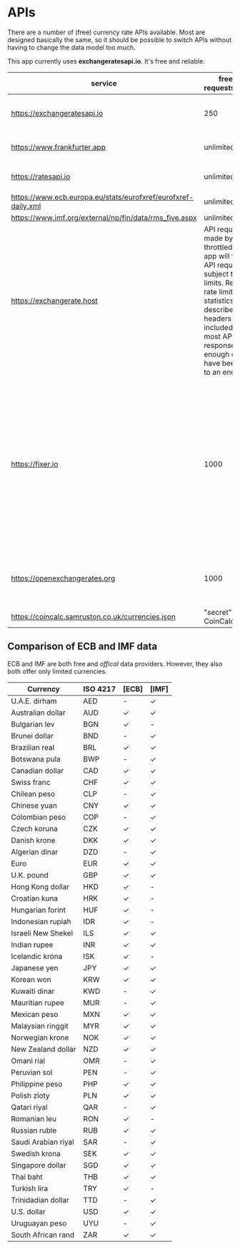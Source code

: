# APIs

There are a number of (free) currency rate APIs available. Most are designed basically the same,
so it should be possible to switch APIs without having to change the data model too much.

This app currently uses **exchangeratesapi.io**. It's free and reliable.

| service                                                       | free api requests/month  | format | currencies         | updates                                        | data source                                                                                                                                                          |
|---------------------------------------------------------------|--------------------------|--------|--------------------|------------------------------------------------|----------------------------------------------------------------------------------------------------------------------------------------------------------------------|
| https://exchangeratesapi.io                                   | 250                      | json   | >170               | once/day                                       | >15 exchange rate data sources                                                                                                                                       |
| https://www.frankfurter.app                                   | unlimited                | json   | 33                 | once/day                                       | European Central Bank                                                                                                                                                |
| https://ratesapi.io                                           | unlimited                | json   | 33                 | once/day                                       | European Central Bank                                                                                                                                                |
| https://www.ecb.europa.eu/stats/eurofxref/eurofxref-daily.xml | unlimited                | xml    | 33                 |                                                |                                                                                                                                                                      |
| https://www.imf.org/external/np/fin/data/rms_five.aspx        | unlimited                | xls    | 39                 |                                                |                                                                                                                                                                      |
| https://exchangerate.host                                     | API requests made by a throttled user or app will fail. All API requests are subject to rate limits. Real time rate limit usage statistics are described in headers that are included with most API responses once enough calls have been made to an endpoint.                | json   | ~170 + 6000 crypto | ? | Currency data delivered are sourced from financial data providers and banks, including the European Central Bank.
| https://fixer.io                                              | 1000                     | json   | 168                | hourly (free) or faster, depending on the plan | *"Exchange rate data delivered by the Fixer API is collected from over 15 reliable data sources, every minute. Sources include banks and financial data providers."* |
| https://openexchangerates.org                                 | 1000                     | json   | 171                | hourly (free) or faster, depending on the plan | *"collected from multiple reliable providers"*                                                                                                                       |
| https://coincalc.samruston.co.uk/currencies.json              | "secret" API of CoinCalc | json   | 776                | ?                                              | ?                                                                                                                                                                    |



## Comparison of ECB and IMF data

ECB and IMF are both free and *offical* data providers. However, they also both offer only limited currencies.

| Currency            | ISO 4217 | [ECB]    | [IMF]    |
| ------------------- | -------- | -------- | -------- |
| U.A.E. dirham       | AED      | -        | ✓        |
| Australian dollar   | AUD      | ✓        | ✓        |
| Bulgarian lev       | BGN      | ✓        | -        |
| Brunei dollar       | BND      | -        | ✓        |
| Brazilian real      | BRL      | ✓        | ✓        |
| Botswana pula       | BWP      | -        | ✓        |
| Canadian dollar     | CAD      | ✓        | ✓        |
| Swiss franc         | CHF      | ✓        | ✓        |
| Chilean peso        | CLP      | -        | ✓        |
| Chinese yuan        | CNY      | ✓        | ✓        |
| Colombian peso      | COP      | -        | ✓        |
| Czech koruna        | CZK      | ✓        | ✓        |
| Danish krone        | DKK      | ✓        | ✓        |
| Algerian dinar      | DZD      | -        | ✓        |
| Euro                | EUR      | ✓        | ✓        |
| U.K. pound          | GBP      | ✓        | ✓        |
| Hong Kong dollar    | HKD      | ✓        | -        |
| Croatian kuna       | HRK      | ✓        | -        |
| Hungarian forint    | HUF      | ✓        | -        |
| Indonesian rupiah   | IDR      | ✓        | -        |
| Israeli New Shekel  | ILS      | ✓        | ✓        |
| Indian rupee        | INR      | ✓        | ✓        |
| Icelandic króna     | ISK      | ✓        | -        |
| Japanese yen        | JPY      | ✓        | ✓        |
| Korean won          | KRW      | ✓        | ✓        |
| Kuwaiti dinar       | KWD      | -        | ✓        |
| Mauritian rupee     | MUR      | -        | ✓        |
| Mexican peso        | MXN      | ✓        | ✓        |
| Malaysian ringgit   | MYR      | ✓        | ✓        |
| Norwegian krone     | NOK      | ✓        | ✓        |
| New Zealand dollar  | NZD      | ✓        | ✓        |
| Omani rial          | OMR      | -        | ✓        |
| Peruvian sol        | PEN      | -        | ✓        |
| Philippine peso     | PHP      | ✓        | ✓        |
| Polish zloty        | PLN      | ✓        | ✓        |
| Qatari riyal        | QAR      | -        | ✓        |
| Romanian leu        | RON      | ✓        | -        |
| Russian ruble       | RUB      | ✓        | ✓        |
| Saudi Arabian riyal | SAR      | -        | ✓        |
| Swedish krona       | SEK      | ✓        | ✓        |
| Singapore dollar    | SGD      | ✓        | ✓        |
| Thai baht           | THB      | ✓        | ✓        |
| Turkish lira        | TRY      | ✓        | -        |
| Trinidadian dollar  | TTD      | -        | ✓        |
| U.S. dollar         | USD      | ✓        | ✓        |
| Uruguayan peso      | UYU      | -        | ✓        |
| South African rand  | ZAR      | ✓        | ✓        |